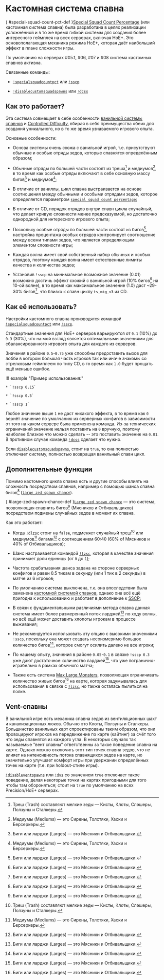 # Кастомная система спавна

[](){ #special-squad-count-pct-def }[Special Squad Count Percentage](commands.md#special-squad-count-pct) (или кастомная система спавна) была разработана в целях реализации усложнённой и в то же время гибкой системы для создания более интересного геймплея на всех серверах, включая HoE+. Это основополагающая механика режима HoE+, которая даёт наибольший эффект в плане сложности игры.

По умолчанию на серверах #05.1, #06, #07 и #08 система кастомных спавнов активна.

Связанные команды:

* [`!specialsquadcountpct`](commands.md#special-squad-count-pct) или [`!sscp`](commands.md#special-squad-count-pct)

* [`!disablecustomsquadspawns`](commands.md#disable-custom-squad-spawns) или [`!dcss`](commands.md#disable-custom-squad-spawns)

## Как это работает?

Эта система совмещает в себе особенности [ванильной системы спавнов](https://wiki.killingfloor2.com/index.php?title=ZED_Spawning) и [Controlled Difficulty](https://github.com/notblackout/kf2-controlled-difficulty/blob/master/spawn.md), вбирая в себя преимущества обеих для создания уникального, но в то же время узнаваемого игрового опыта.

Основные особенности:

* Основа системы очень схожа с ванильной игрой, т.е. присутствуют обычные и особые отряды зедов, которые спавнятся определённым образом;

* Обычные отряды по большей части состоят из треша[^1] и медиумов[^2], в то время как особые отряды включают в себе основную массу бигов[^3] и медиумов[^2];

* В отличие от ваниллы, цикл спавна выстраивается на основе соотношения между обычными и особыми отрядами зедов, которое определяется параметром [`special squad count percentage`](commands.md#special-squad-count-pct);

* В отличие от CD, порядок отрядов внутри спавн цикла случайный, что делает кривую сложности менее предсказуемой, но достаточно однородной для интересного игрового опыта;

* Поскольку особые отряды по большей части состоят из бигов[^3], настройка процентажа особых отрядов контролирует соотношение между всеми типами зедов, что является определяющим элементом сложности игры;

* Каждая волна имеет свой собственный набор обычных и особых отрядов, поэтому каждая волна имеет естественные лимиты качества и количества зедов;

* Установив `!sscp` на минимальное возможное значение (0.01) возможно достичь эффект схожий с ванильной игрой (10% бигов[^3] на 10-ой волне), в то время как максимальное значение (1.0) даст ~29-30% бигов[^3], что близко к спавн циклу `ts_mig_v3` из CD.

## Как её использовать?

Настройки кастомного спавна производятся командой [`!specialsquadcountpct`](commands.md#special-squad-count-pct) или [`!sscp`](commands.md#special-squad-count-pct).

Стандартные значения для HoE+ серверов варьируются от `0.1` (10%) до `0.3` (30%), что на мой взгляд является оптимальными значениями для сбалансированного игрового опыта для каждого из серверов.

Значения в районе `0.5`-`0.75` уже способны предоставить вызов для лобби в котором большая часть игроков так или иначе знакомы со стрелковым геймплеем по типу CD, в то время как `1.0` будет прощать ещё меньше ошибок.

!!! example "Пример использования:"

    * `!sscp 0.15`

    * `!sscp 0.5`

    * `!sscp 1`

Любое значение выше `1` не даст никакого эффекта, в то время как `0` вернёт значение по умолчанию из серверных конфигов в зависимости от того на каком сервере была применена команда. Из-за технических ограничений значение нельзя поставить на `0` вручную, поэтому наиболее близкое что можно сделать -- это поставить значение на `0.01`. В противном случае команда [`!dcss`](commands.md#disable-custom-squad-spawns) сделает что нужно.

Если [`disablecustomsquadspawns`](commands.md#disable-custom-squad-spawns), стоит на `true`, то она полностью отключает систему, полностью возвращая ванильный спавн цикл.

## Дополнительные функции

Помимо кастомного цикла спавна есть и другие способы влиять на сложность посредством спавнов, например с помощью шанса спавна бигов[^3] ([`large zed spawn chance`](commands.md#large-zed-spawn-chance)).

[](){ #large-zed-spawn-chance-def }[`Large zed spawn chance`](commands.md#large-zed-spawn-chance) — это система, позволяющая спавнить бигов[^3] (Мясников и Отбивальщиков) посредством подмены случайных зедов в момент их спавна.

Как это работает:

* Когда [`!dlzsc`](commands.md#disable-large-zed-spawn-chance) стоит на `false`, подменяет случайный треш[^1] или медиумов[^2] бигами[^3] с соотношением 60:40 (60% of Мясников и 40% of Отбивальщиков);

* Шанс настраивается командой [`!lzsc`](commands.md#large-zed-spawn-chance), которая в качестве значения принимает доли единицы (от `0` до `1`);

* Частота срабатывания шанса задана на стороне серверных конфигов и равен 0.5 тикам в секунду (или 1 тик в 2 секунды) в матче из 6 игроков;

* По умолчанию система выключена, т.к. она впоследствии была заменена [кастомной системой спавнов](#special-squad-count-pct-def), однако она всё ещё пригодна к использованию и работает в дополнение к [SSCP](#special-squad-count-pct-def);

* В связи с фундаментальными различиями метода спавна данная система имеет более размеренный поток ларджей[^3] по ходу волны, но всё ещё может доставить хлопоты игрокам в процессе выживания;

* Не рекомендуется использовать эту опцию с высокими значениями `!sscp`, поскольку она может создать несоизмеримо большое количество бигов[^3], которое смогут осилить далеко не все игроки;

* По нашему опыту, значения в районе `0.05`-`0.1` в связке `!sscp 0.3` уже дают достаточное количество ларджей[^3], что уже погранично-играбельно в рамках обычного матча;

* Также есть система [Max Large Monsters](commands.md#disable-max-large-monsters), позволяющая ограничивать количество живых бигов[^3] на карте, которая задумывалась для использования в связке с [`!lzsc`](commands.md#large-zed-spawn-chance), но также осталась пылиться на полке.

## Vent-спавны

В ванильной игре есть механика спавна зедов из вентиляционных шахт и канализационных люков. Обычно это Клоты, Ползуны и Сталкеры. Большинство ванильных карт спроектированы таким образом, что они провоцируют игроков на передвижение по карте (кайтинг) за счёт того что зеды спавнятся из каждого угла. В некоторых случаях так называемые "вент спавны" ответственны за такое поведение спавна на карте. Однако можно отключить этот тип точек спавна зедов, что не влияет на интенсивность потока спавнящихся зедов на карте, но значительно улучшает комфорт игры при удержании определённых точек на карте (т.е. при holdout-стиле игры).

[`!disableventspawns`](commands.md#disable-vent-spawns) или [`!dvs`](commands.md#disable-vent-spawns) со значением `true` отключает такое поведение, делая некоторые точки на картах пригодными для того чтобы там обороняться; стоит на `true` по умолчанию на всех Precision/HoE+ серверах.

[^1]: Треш (Trash) составляют мелкие зеды — Кисты, Клоты, Слэшеры, Ползуны и Сталкеры.
[^2]: Медиумы (Mediums) — это Сирены, Толстяки, Хаски и Берсеркеры.
[^3]: Биги или ларджи (Larges) — это Мясники и Отбивальщики.